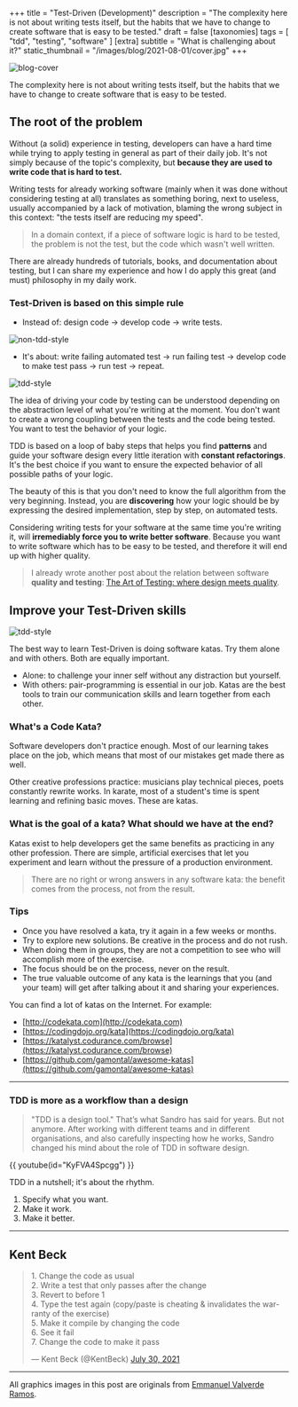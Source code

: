 +++
title = "Test-Driven (Development)"
description = "The complexity here is not about writing tests itself, but the habits that we have to change to create software that is easy to be tested."
draft = false
[taxonomies]
tags = [ "tdd", "testing", "software" ]
[extra]
subtitle = "What is challenging about it?"
static_thumbnail = "/images/blog/2021-08-01/cover.jpg"
+++

![blog-cover](/images/blog/2021-08-01/cover.jpg)

The complexity here is not about writing tests itself, but the habits that we have to change to create software that is
easy to be tested.

<!-- more -->

## The root of the problem

Without (a solid) experience in testing, developers can have a hard time while trying to apply testing in general as
part of their daily job. It's not simply because of the topic's complexity, but **because they are used to write
code that is hard to test.**

Writing tests for already working software (mainly when it was done without considering testing at all) translates as
something boring, next to useless, usually accompanied by a lack of motivation, blaming the wrong subject in this
context: "the tests itself are reducing my speed".

> In a domain context, if a piece of software logic is hard to be tested, the problem is not the test, but the code which wasn't well written.

There are already hundreds of tutorials, books, and documentation about testing, but I can share my experience and how I
do apply this great (and must) philosophy in my daily work.

### Test-Driven is based on this simple rule

- Instead of: design code -> develop code -> write tests.

![non-tdd-style](/images/blog/2021-08-01/non-tdd-style.png)

- It's about: write failing automated test -> run failing test -> develop code to make test pass -> run test -> repeat.

![tdd-style](/images/blog/2021-08-01/tdd-style.png)

The idea of driving your code by testing can be understood depending on the abstraction level of what you're writing at
the moment. You don't want to create a wrong coupling between the tests and the code being tested. You want to test the
behavior of your logic.

TDD is based on a loop of baby steps that helps you find **patterns** and guide your software design every little iteration
with **constant refactorings**. It's the best choice if you want to ensure the expected behavior of all possible paths of
your logic.

The beauty of this is that you don't need to know the full algorithm from the very beginning. Instead, you are
**discovering** how your logic should be by expressing the desired implementation, step by step, on automated tests.

Considering writing tests for your software at the same time you're writing it, will **irremediably force you to write
better software**. Because you want to write software which has to be easy to be tested, and therefore it will end up with
higher quality.

> I already wrote another post about the relation between software **quality and testing**: [The Art of Testing: where design meets quality](/blog/the-art-of-testing/).

## Improve your Test-Driven skills

![tdd-style](/images/blog/2021-08-01/tdd-style-with-git.png)

The best way to learn Test-Driven is doing software katas. Try them alone and with others. Both are equally important.

- Alone: to challenge your inner self without any distraction but yourself.
- With others: pair-programming is essential in our job. Katas are the best tools to train our communication skills and
  learn together from each other.

### What's a Code Kata?

Software developers don't practice enough. Most of our learning takes place on the job, which means that most of our
mistakes get made there as well.

Other creative professions practice: musicians play technical pieces, poets constantly rewrite works. In karate, most of
a student's time is spent learning and refining basic moves. These are katas.

### What is the goal of a kata? What should we have at the end?

Katas exist to help developers get the same benefits as practicing in any other profession. There are simple, artificial
exercises that let you experiment and learn without the pressure of a production environment.

> There are no right or wrong answers in any software kata: the benefit comes from the process, not from the result.

### Tips

- Once you have resolved a kata, try it again in a few weeks or months.
- Try to explore new solutions. Be creative in the process and do not rush.
- When doing them in groups, they are not a competition to see who will accomplish more of the exercise.
- The focus should be on the process, never on the result.
- The true valuable outcome of any kata is the learnings that you (and your team) will get after talking about it and
  sharing your experiences.

You can find a lot of katas on the Internet. For example:

- [http://codekata.com](http://codekata.com)
- [https://codingdojo.org/kata](https://codingdojo.org/kata)
- [https://katalyst.codurance.com/browse](https://katalyst.codurance.com/browse)
- [https://github.com/gamontal/awesome-katas](https://github.com/gamontal/awesome-katas)

---

### TDD is more as a workflow than a design

> "TDD is a design tool." That’s what Sandro has said for years. But not anymore. After working with different teams and in different organisations, and also carefully inspecting how he works, Sandro changed his mind about the role of TDD in software design.

{{ youtube(id="KyFVA4Spcgg") }}

TDD in a nutshell; it's about the rhythm.

1) Specify what you want.
2) Make it work.
3) Make it better.

---

## Kent Beck

<blockquote class="twitter-tweet">
<p lang="en" dir="ltr">1. Change the code as usual<br>
2. Write a test that only passes after the change<br>
3. Revert to before 1<br>
4. Type the test again (copy/paste is cheating &amp; invalidates the warranty of the exercise)<br>
5. Make it compile by changing the code<br>6. See it fail<br>
7. Change the code to make it pass</p>&mdash; Kent Beck (@KentBeck) <a href="https://twitter.com/KentBeck/status/1421257650113634304?ref_src=twsrc%5Etfw">July 30, 2021</a></blockquote> 
<script async src="https://platform.twitter.com/widgets.js" charset="utf-8"></script>

---

All graphics images in this post are originals from [Emmanuel Valverde Ramos](https://twitter.com/evrtrabajo).
